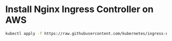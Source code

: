 # Install Nginx Ingress Controller on AWS


```bash
kubectl apply -f https://raw.githubusercontent.com/kubernetes/ingress-nginx/controller-v1.11.1/deploy/static/provider/aws/deploy.yaml
```
